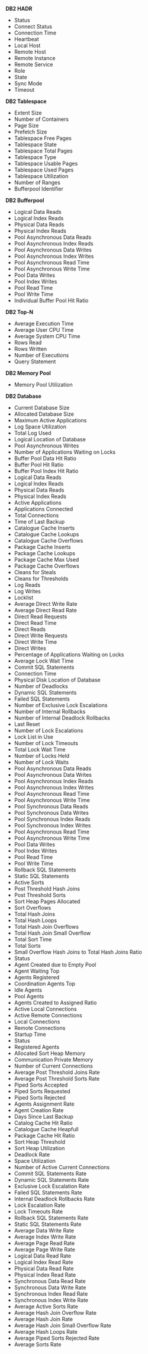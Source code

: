 **DB2 HADR**
 - Status
 - Connect Status
 - Connection Time
 - Heartbeat
 - Local Host
 - Remote Host
 - Remote Instance
 - Remote Service
 - Role
 - State
 - Sync Mode
 - Timeout
 
**DB2 Tablespace**
 - Extent Size
 - Number of Containers
 - Page Size
 - Prefetch Size
 - Tablespace Free Pages
 - Tablespace State
 - Tablespace Total Pages
 - Tablespace Type
 - Tablespace Usable Pages
 - Tablespace Used Pages
 - Tablespace Utilization
 - Number of Ranges
 - Bufferpool Identifier
 
**DB2 Bufferpool**
 - Logical Data Reads
 - Logical Index Reads
 - Physical Data Reads
 - Physical Index Reads
 - Pool Asynchronous Data Reads
 - Pool Asynchronous Index Reads
 - Pool Asynchronous Data Writes
 - Pool Asynchronous Index Writes
 - Pool Asynchronous Read Time
 - Pool Asynchronous Write Time
 - Pool Data Writes
 - Pool Index Writes
 - Pool Read Time
 - Pool Write Time
 - Individual Buffer Pool Hit Ratio
 
**DB2 Top-N**
 - Average Execution Time
 - Average User CPU Time
 - Average System CPU Time
 - Rows Read
 - Rows Written
 - Number of Executions
 - Query Statement
 
**DB2 Memory Pool**
 - Memory Pool Utilization
 
**DB2 Database**
 - Current Database Size
 - Allocated Database Size
 - Maximum Active Applications
 - Log Space Utilization
 - Total Log Used
 - Logical Location of Database
 - Pool Asynchronous Writes
 - Number of Applications Waiting on Locks
 - Buffer Pool Data Hit Ratio
 - Buffer Pool Hit Ratio
 - Buffer Pool Index Hit Ratio
 - Logical Data Reads
 - Logical Index Reads
 - Physical Data Reads
 - Physical Index Reads
 - Active Applications
 - Applications Connected
 - Total Connections
 - Time of Last Backup
 - Catalogue Cache Inserts
 - Catalogue Cache Lookups
 - Catalogue Cache Overflows
 - Package Cache Inserts
 - Package Cache Lookups
 - Package Cache Max Used
 - Package Cache Overflows
 - Cleans for Steals
 - Cleans for Thresholds
 - Log Reads
 - Log Writes
 - Locklist
 - Average Direct Write Rate
 - Average Direct Read Rate
 - Direct Read Requests
 - Direct Read Time
 - Direct Reads
 - Direct Write Requests
 - Direct Write Time
 - Direct Writes
 - Percentage of Applications Waiting on Locks
 - Average Lock Wait Time
 - Commit SQL Statements
 - Connection Time
 - Physical Disk Location of Database
 - Number of Deadlocks
 - Dynamic SQL Statements
 - Failed SQL Statements
 - Number of Exclusive Lock Escalations
 - Number of Internal Rollbacks
 - Number of Internal Deadlock Rollbacks
 - Last Reset
 - Number of Lock Escalations
 - Lock List in Use
 - Number of Lock Timeouts
 - Total Lock Wait Time
 - Number of Locks Held
 - Number of Lock Waits
 - Pool Asynchronous Data Reads
 - Pool Asynchronous Data Writes
 - Pool Asynchronous Index Reads
 - Pool Asynchronous Index Writes
 - Pool Asynchronous Read Time
 - Pool Asynchronous Write Time
 - Pool Synchronous Data Reads
 - Pool Synchronous Data Writes
 - Pool Synchronous Index Reads
 - Pool Synchronous Index Writes
 - Pool Asynchronous Read Time
 - Pool Asynchronous Write Time
 - Pool Data Writes
 - Pool Index Writes
 - Pool Read Time
 - Pool Write Time
 - Rollback SQL Statements
 - Static SQL Statements
 - Active Sorts
 - Post Threshold Hash Joins
 - Post Threshold Sorts
 - Sort Heap Pages Allocated
 - Sort Overflows
 - Total Hash Joins
 - Total Hash Loops
 - Total Hash Join Overflows
 - Total Hash Join Small Overflow
 - Total Sort Time
 - Total Sorts
 - Small Overflow Hash Joins to Total Hash Joins Ratio
 - Status
 - Agent Created due to Empty Pool
 - Agent Waiting Top
 - Agents Registered
 - Coordination Agents Top
 - Idle Agents
 - Pool Agents
 - Agents Created to Assigned Ratio
 - Active Local Connections
 - Active Remote Connections
 - Local Connections
 - Remote Connections
 - Startup Time
 - Status
 - Registered Agents
 - Allocated Sort Heap Memory
 - Communication Private Memory
 - Number of Current Connections
 - Average Post Threshold Joins Rate
 - Average Post Threshold Sorts Rate
 - Piped Sorts Accepted
 - Piped Sorts Requested
 - Piped Sorts Rejected
 - Agents Assignment Rate
 - Agent Creation Rate
 - Days Since Last Backup
 - Catalog Cache Hit Ratio
 - Catalogue Cache Heapfull
 - Package Cache Hit Ratio
 - Sort Heap Threshold
 - Sort Heap Utilization
 - Deadlock Rate
 - Space Utilization
 - Number of Active Current Connections
 - Commit SQL Statements Rate
 - Dynamic SQL Statements Rate
 - Exclusive Lock Escalation Rate
 - Failed SQL Statements Rate
 - Internal Deadlock Rollbacks Rate
 - Lock Escalation Rate
 - Lock Timeouts Rate
 - Rollback SQL Statements Rate
 - Static SQL Statements Rate
 - Average Data Write Rate
 - Average Index Write Rate
 - Average Page Read Rate
 - Average Page Write Rate
 - Logical Data Read Rate
 - Logical Index Read Rate
 - Physical Data Read Rate
 - Physical Index Read Rate
 - Synchronous Data Read Rate
 - Synchronous Data Write Rate
 - Synchronous Index Read Rate
 - Synchronous Index Write Rate
 - Average Active Sorts Rate
 - Average Hash Join Overflow Rate
 - Average Hash Join Rate
 - Average Hash Join Small Overflow Rate
 - Average Hash Loops Rate
 - Average Piped Sorts Rejected Rate
 - Average Sorts Rate
